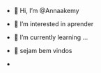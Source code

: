 - 👋 Hi, I’m @Annaakemy
- 👀 I’m interested in aprender 
  
- 🌱 I’m currently learning ...
- 💞️ sejam bem vindos
- 

<!---
Annaakemy/Annaakemy is a ✨ special ✨ repository because its `README.md` (this file) appears on your GitHub profile.
You can click the Preview link to take a look at your changes.
--->
